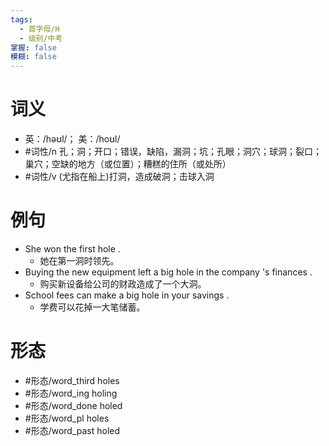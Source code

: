 ```yaml
---
tags:
  - 首字母/H
  - 级别/中考
掌握: false
模糊: false
---
```

# 词义
- 英：/həʊl/； 美：/hoʊl/
- #词性/n  孔；洞；开口；错误，缺陷，漏洞；坑；孔眼；洞穴；球洞；裂口；巢穴；空缺的地方（或位置）；糟糕的住所（或处所）
- #词性/v  (尤指在船上)打洞，造成破洞；击球入洞
# 例句
- She won the first hole .
	- 她在第一洞时领先。
- Buying the new equipment left a big hole in the company 's finances .
	- 购买新设备给公司的财政造成了一个大洞。
- School fees can make a big hole in your savings .
	- 学费可以花掉一大笔储蓄。
# 形态
- #形态/word_third holes
- #形态/word_ing holing
- #形态/word_done holed
- #形态/word_pl holes
- #形态/word_past holed

